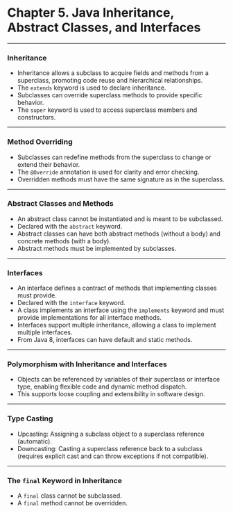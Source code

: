 # Chapter 5. Java Inheritance, Abstract Classes, and Interfaces

---

### Inheritance

- Inheritance allows a subclass to acquire fields and methods from a superclass, promoting code reuse and hierarchical relationships.
- The `extends` keyword is used to declare inheritance.
- Subclasses can override superclass methods to provide specific behavior.
- The `super` keyword is used to access superclass members and constructors.

---

### Method Overriding

- Subclasses can redefine methods from the superclass to change or extend their behavior.
- The `@Override` annotation is used for clarity and error checking.
- Overridden methods must have the same signature as in the superclass.

---

### Abstract Classes and Methods

- An abstract class cannot be instantiated and is meant to be subclassed.
- Declared with the `abstract` keyword.
- Abstract classes can have both abstract methods (without a body) and concrete methods (with a body).
- Abstract methods must be implemented by subclasses.

---

### Interfaces

- An interface defines a contract of methods that implementing classes must provide.
- Declared with the `interface` keyword.
- A class implements an interface using the `implements` keyword and must provide implementations for all interface methods.
- Interfaces support multiple inheritance, allowing a class to implement multiple interfaces.
- From Java 8, interfaces can have default and static methods.

---

### Polymorphism with Inheritance and Interfaces

- Objects can be referenced by variables of their superclass or interface type, enabling flexible code and dynamic method dispatch.
- This supports loose coupling and extensibility in software design.

---

### Type Casting

- Upcasting: Assigning a subclass object to a superclass reference (automatic).
- Downcasting: Casting a superclass reference back to a subclass (requires explicit cast and can throw exceptions if not compatible).

---

### The `final` Keyword in Inheritance

- A `final` class cannot be subclassed.
- A `final` method cannot be overridden.
